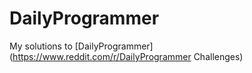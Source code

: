 # DailyProgrammer
My solutions to [DailyProgrammer](https://www.reddit.com/r/DailyProgrammer Challenges)

